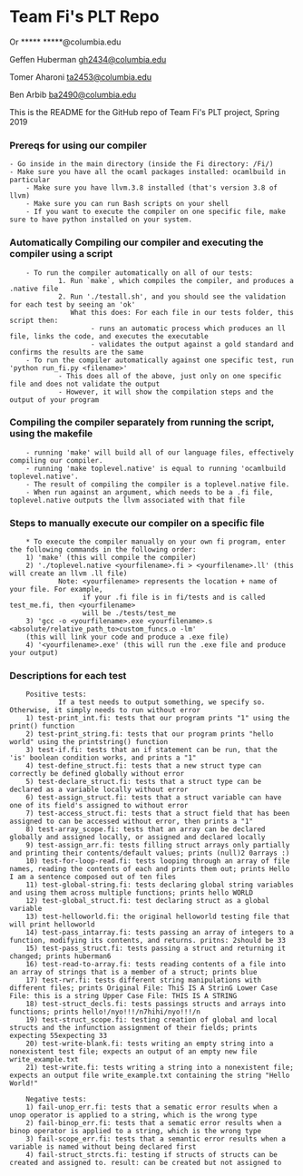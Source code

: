 # Team Fi's PLT Repo

Or ***** *****@columbia.edu

Geffen Huberman gh2434@columbia.edu

Tomer Aharoni ta2453@columbia.edu

Ben Arbib ba2490@columbia.edu

This is the README for the GitHub repo of Team Fi's PLT project, Spring 2019


### Prereqs for using our compiler
	- Go inside in the main directory (inside the Fi directory: /Fi/)
	- Make sure you have all the ocaml packages installed: ocamlbuild in particular
        - Make sure you have llvm.3.8 installed (that's version 3.8 of llvm)
        - Make sure you can run Bash scripts on your shell
        - If you want to execute the compiler on one specific file, make sure to have python installed on your system.

### Automatically Compiling our compiler and executing the compiler using a script
        - To run the compiler automatically on all of our tests:
                1. Run `make`, which compiles the compiler, and produces a .native file
                2. Run './testall.sh', and you should see the validation for each test by seeing an 'ok'
                   What this does: For each file in our tests folder, this script then:
                        - runs an automatic process which produces an ll file, links the code, and executes the executable
                        - validates the output against a gold standard and confirms the results are the same
        - To run the compiler automatically against one specific test, run 'python run_fi.py <filename>'
                - This does all of the above, just only on one specific file and does not validate the output
                - However, it will show the compilation steps and the output of your program

### Compiling the compiler separately from running the script, using the makefile
        - running 'make' will build all of our language files, effectively compiling our compiler.
        - running 'make toplevel.native' is equal to running 'ocamlbuild toplevel.native'. 
        - The result of compiling the compiler is a toplevel.native file.
        - When run against an argument, which needs to be a .fi file, toplevel.native outputs the llvm associated with that file

### Steps to manually execute our compiler on a specific file 
        * To execute the compiler manually on your own fi program, enter the following commands in the following order:
        1) 'make' (this will compile the compiler)
        2) './toplevel.native <yourfilename>.fi > <yourfilename>.ll' (this will create an llvm .ll file) 
                Note: <yourfilename> represents the location + name of your file. For example,
                      if your .fi file is in fi/tests and is called test_me.fi, then <yourfilename> 
                      will be ./tests/test_me 
        3) 'gcc -o <yourfilename>.exe <yourfilename>.s <absolute/relative_path_to>custom_funcs.o -lm' 
		(this will link your code and produce a .exe file)
        4) '<yourfilename>.exe' (this will run the .exe file and produce your output)

### Descriptions for each test
        Positive tests:
                If a test needs to output something, we specify so. Otherwise, it simply needs to run without error
        1) test-print_int.fi: tests that our program prints "1" using the print() function
        2) test-print_string.fi: tests that our program prints "hello world" using the printstring() function
        3) test-if.fi: tests that an if statement can be run, that the 'is' boolean condition works, and prints a "1"
        4) test-define_struct.fi: tests that a new struct type can correctly be defined globally without error
        5) test-declare_struct.fi: tests that a struct type can be declared as a variable locally without error
        6) test-assign_struct.fi: tests that a struct variable can have one of its field's assigned to without error
        7) test-access_struct.fi: tests that a struct field that has been assigned to can be accessed without error, then prints a "1"
        8) test-array_scope.fi: tests that an array can be declared globally and assigned locally, or assigned and declared locally
        9) test-assign_arr.fi: tests filling struct arrays only partially and printing their contents/default values; prints (null)2 0arrays :) 
        10) test-for-loop-read.fi: tests looping through an array of file names, reading the contents of each and prints them out; prints Hello I am a sentence composed out of ten files
        11) test-global-string.fi: tests declaring global string variables and using them across multiple functions; prints hello WORLD
        12) test-global_struct.fi: test declaring struct as a global variable
        13) test-helloworld.fi: the original helloworld testing file that will print helloworld
        14) test-pass_intarray.fi: tests passing an array of integers to a function, modifying its contents, and returns. pritns: 2should be 33
        15) test-pass_struct.fi: tests passing a struct and returning it changed; prints huberman6
        16) test-read-to-array.fi: tests reading contents of a file into an array of strings that is a member of a struct; prints blue
        17) test-rwr.fi: tests different string manipulations with different files; prints Original File: ThiS IS A StrinG Lower Case File: this is a string Upper Case File: THIS IS A STRING
        18) test-struct_decls.fi: tests passings structs and arrays into functions; prints hello!/nyo!!!/n7hihi/nyo!!!/n
        19) test-struct_scope.fi: testing creation of global and local structs and the infunction assignment of their fields; prints expecting 55expecting 33
        20) test-write-blank.fi: tests writing an empty string into a nonexistent test file; expects an output of an empty new file write_example.txt
        21) test-write.fi: tests writing a string into a nonexistent file; expects an output file write_example.txt containing the string "Hello World!"
  
        Negative tests:
        1) fail-unop_err.fi: tests that a sematic error results when a unop operator is applied to a string, which is the wrong type
        2) fail-binop_err.fi: tests that a sematic error results when a binop operator is applied to a string, which is the wrong type
        3) fail-scope_err.fi: tests that a semantic error results when a variable is named without being declared first
        4) fail-struct_strcts.fi: testing if structs of structs can be created and assigned to. result: can be created but not assigned to
